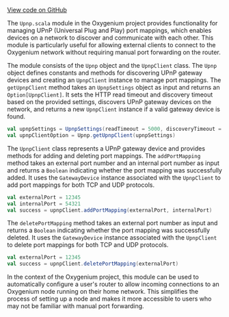 [View code on GitHub](https://github.com/oxygenium/oxygenium/.autodoc/docs/json/flow/src/main/scala/org/oxygenium/flow/network/nat)

The `Upnp.scala` module in the Oxygenium project provides functionality for managing UPnP (Universal Plug and Play) port mappings, which enables devices on a network to discover and communicate with each other. This module is particularly useful for allowing external clients to connect to the Oxygenium network without requiring manual port forwarding on the router.

The module consists of the `Upnp` object and the `UpnpClient` class. The `Upnp` object defines constants and methods for discovering UPnP gateway devices and creating an `UpnpClient` instance to manage port mappings. The `getUpnpClient` method takes an `UpnpSettings` object as input and returns an `Option[UpnpClient]`. It sets the HTTP read timeout and discovery timeout based on the provided settings, discovers UPnP gateway devices on the network, and returns a new `UpnpClient` instance if a valid gateway device is found.

```scala
val upnpSettings = UpnpSettings(readTimeout = 5000, discoveryTimeout = 10000)
val upnpClientOption = Upnp.getUpnpClient(upnpSettings)
```

The `UpnpClient` class represents a UPnP gateway device and provides methods for adding and deleting port mappings. The `addPortMapping` method takes an external port number and an internal port number as input and returns a `Boolean` indicating whether the port mapping was successfully added. It uses the `GatewayDevice` instance associated with the `UpnpClient` to add port mappings for both TCP and UDP protocols.

```scala
val externalPort = 12345
val internalPort = 54321
val success = upnpClient.addPortMapping(externalPort, internalPort)
```

The `deletePortMapping` method takes an external port number as input and returns a `Boolean` indicating whether the port mapping was successfully deleted. It uses the `GatewayDevice` instance associated with the `UpnpClient` to delete port mappings for both TCP and UDP protocols.

```scala
val externalPort = 12345
val success = upnpClient.deletePortMapping(externalPort)
```

In the context of the Oxygenium project, this module can be used to automatically configure a user's router to allow incoming connections to an Oxygenium node running on their home network. This simplifies the process of setting up a node and makes it more accessible to users who may not be familiar with manual port forwarding.
